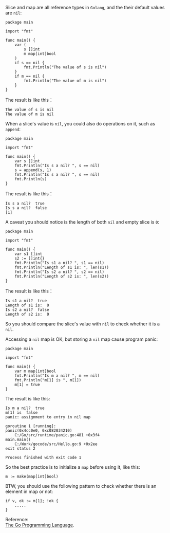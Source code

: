 Slice and map are all reference types in `Golang`, and the their default values are `nil`:  

	package main
	
	import "fmt"
	
	func main() {
		var (
			s []int
			m map[int]bool
		)
		if s == nil {
			fmt.Println("The value of s is nil")
		}
		if m == nil {
			fmt.Println("The value of m is nil")
		}
	}  
The result is like this：  

	The value of s is nil
	The value of m is nil

When a slice's value is `nil`, you could also do operations on it, such as `append`:  

	package main
	
	import "fmt"
	
	func main() {
		var s []int
		fmt.Println("Is s a nil? ", s == nil)
		s = append(s, 1)
		fmt.Println("Is s a nil? ", s == nil)
		fmt.Println(s)
	}

The result is like this：  

	Is s a nil?  true
	Is s a nil?  false
	[1]

A caveat you should notice is the length of both `nil` and empty slice is `0`:  
  
	package main
	
	import "fmt"
	
	func main() {
		var s1 []int
		s2 := []int{}
		fmt.Println("Is s1 a nil? ", s1 == nil)
		fmt.Println("Length of s1 is: ", len(s1))
		fmt.Println("Is s2 a nil? ", s2 == nil)
		fmt.Println("Length of s2 is: ", len(s2))
	}
The result is like this：  

	Is s1 a nil?  true
	Length of s1 is:  0
	Is s2 a nil?  false
	Length of s2 is:  0
So you should compare the slice's value with `nil` to check whether it is a `nil`.  

Accessing a `nil` map is OK, but storing a `nil` map cause program panic:  

	package main
	
	import "fmt"
	
	func main() {
		var m map[int]bool
		fmt.Println("Is m a nil? ", m == nil)
		fmt.Println("m[1] is ", m[1])
		m[1] = true
	}

The result is like this:  

	Is m a nil?  true
	m[1] is  false
	panic: assignment to entry in nil map
	
	goroutine 1 [running]:
	panic(0x4cc0e0, 0xc082034210)
		C:/Go/src/runtime/panic.go:481 +0x3f4
	main.main()
		C:/Work/gocode/src/Hello.go:9 +0x2ee
	exit status 2
	
	Process finished with exit code 1

So the best practice is to initialize a `map` before using it, like this:  

	m := make(map[int]bool)

BTW, you should use the following pattern to check whether there is an element in map or not:  

	if v, ok := m[1]; !ok {
		.....
	}

Reference:  
[The Go Programming Language](http://www.gopl.io/).

